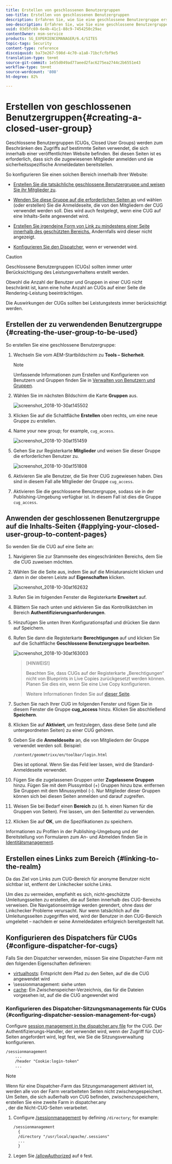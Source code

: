 ```yaml
---
title: Erstellen von geschlossenen Benutzergruppen
seo-title: Erstellen von geschlossenen Benutzergruppen
description: Erfahren Sie, wie Sie eine geschlossene Benutzergruppe erstellen.
seo-description: Erfahren Sie, wie Sie eine geschlossene Benutzergruppe erstellen.
uuid: 03d5fc69-6e4b-41c1-88c9-7454250c29ac
contentOwner: msm-service
products: SG_EXPERIENCEMANAGER/6.4/SITES
topic-tags: Security
content-type: reference
discoiquuid: ba73e267-598d-4c70-a1a8-71bcfcfbf9e5
translation-type: tm+mt
source-git-commit: 1e55d049ad77aeed2fac6275ea2744c2b6551e43
workflow-type: tm+mt
source-wordcount: '808'
ht-degree: 82%

---
```



# Erstellen von geschlossenen Benutzergruppen{#creating-a-closed-user-group}

Geschlossene Benutzergruppen (CUGs, Closed User Groups) werden zum Beschränken des Zugriffs auf bestimmte Seiten verwendet, die sich innerhalb einer veröffentlichten Website befinden. Bei diesen Seiten ist es erforderlich, dass sich die zugewiesenen Mitglieder anmelden und sie sicherheitsspezifische Anmeldedaten bereitstellen.

So konfigurieren Sie einen solchen Bereich innerhalb Ihrer Website:

* [Erstellen Sie die tatsächliche geschlossene Benutzergruppe und weisen Sie ihr Mitglieder zu](#creating-the-user-group-to-be-used).

* [Wenden Sie diese Gruppe auf die erforderlichen Seiten an](#applying-your-closed-user-group-to-content-pages) und wählen (oder erstellen) Sie die Anmeldeseite, die von den Mitgliedern der CUG verwendet werden soll. Dies wird auch festgelegt, wenn eine CUG auf eine Inhalts-Seite angewendet wird.

* [Erstellen Sie irgendeine Form von Link zu mindestens einer Seite innerhalb des geschützten Bereichs.](#linking-to-the-realm) Andernfalls wird dieser nicht angezeigt.
* [Konfigurieren Sie den Dispatcher,](#configure-dispatcher-for-cugs) wenn er verwendet wird.

>[!CAUTION]
>
>Geschlossene Benutzergruppen (CUGs) sollten immer unter Berücksichtigung des Leistungsverhaltens erstellt werden.
>
>Obwohl die Anzahl der Benutzer und Gruppen in einer CUG nicht beschränkt ist, kann eine hohe Anzahl an CUGs auf einer Seite die Rendering-Leistung beeinträchtigen.
>
>Die Auswirkungen der CUGs sollten bei Leistungstests immer berücksichtigt werden.

## Erstellen der zu verwendenden Benutzergruppe {#creating-the-user-group-to-be-used}

So erstellen Sie eine geschlossene Benutzergruppe:

1. Wechseln Sie vom AEM-Startbildschirm zu **Tools – Sicherheit**.

   >[!NOTE]
   >
   >Umfassende Informationen zum Erstellen und Konfigurieren von Benutzern und Gruppen finden Sie in [Verwalten von Benutzern und Gruppen](/help/sites-administering/security.md#managing-users-and-groups).

1. Wählen Sie im nächsten Bildschirm die Karte **Gruppen** aus.

   ![screenshot_2018-10-30at145502](assets/screenshot_2018-10-30at145502.png)

1. Klicken Sie auf die Schaltfläche **Erstellen** oben rechts, um eine neue Gruppe zu erstellen.
1. Name your new group; for example, `cug_access`.

   ![screenshot_2018-10-30at151459](assets/screenshot_2018-10-30at151459.png)

1. Gehen Sie zur Registerkarte **Mitglieder** und weisen Sie dieser Gruppe die erforderlichen Benutzer zu.

   ![screenshot_2018-10-30at151808](assets/screenshot_2018-10-30at151808.png)

1. Aktivieren Sie alle Benutzer, die Sie Ihrer CUG zugewiesen haben. Dies sind in diesem Fall alle Mitglieder der Gruppe `cug_access`.
1. Aktivieren Sie die geschlossene Benutzergruppe, sodass sie in der Publishing-Umgebung verfügbar ist. In diesem Fall ist dies die Gruppe `cug_access`.

## Anwenden der geschlossenen Benutzergruppe auf die Inhalts-Seiten {#applying-your-closed-user-group-to-content-pages}

So wenden Sie die CUG auf eine Seite an:

1. Navigieren Sie zur Stammseite des eingeschränkten Bereichs, dem Sie die CUG zuweisen möchten.
1. Wählen Sie die Seite aus, indem Sie auf die Miniaturansicht klicken und dann in der oberen Leiste auf **Eigenschaften** klicken.

   ![screenshot_2018-10-30at162632](assets/screenshot_2018-10-30at162632.png)

1. Rufen Sie im folgenden Fenster die Registerkarte **Erweitert** auf.
1. Blättern Sie nach unten und aktivieren Sie das Kontrollkästchen im Bereich **Authentifizierungsanforderungen**.

1. Hinzufügen Sie unten Ihren Konfigurationspfad und drücken Sie dann auf Speichern.
1. Rufen Sie dann die Registerkarte **Berechtigungen** auf und klicken Sie auf die Schaltfläche **Geschlossene Benutzergruppe bearbeiten**.

   ![screenshot_2018-10-30at163003](assets/screenshot_2018-10-30at163003.png)

   >[HINWEIS!]
   >
   > Beachten Sie, dass CUGs auf der Registerkarte „Berechtigungen“ nicht von Blueprints in Live Copies zurückgesetzt werden können. Planen Sie dies ein, wenn Sie eine Live Copy konfigurieren.
   >
   > Weitere Informationen finden Sie auf [dieser Seite](closed-user-groups.md#aem-livecopy).

1. Suchen Sie nach Ihrer CUG im folgenden Fenster und fügen Sie in diesem Fenster die Gruppe **cug_access** hinzu. Klicken Sie abschließend **Speichern**.
1. Klicken Sie auf **Aktiviert**, um festzulegen, dass diese Seite (und alle untergeordneten Seiten) zu einer CUG gehören.
1. Geben Sie die **Anmeldeseite** an, die von Mitgliedern der Gruppe verwendet werden soll. Beispiel:

   `/content/geometrixx/en/toolbar/login.html`

   Dies ist optional. Wenn Sie das Feld leer lassen, wird die Standard-Anmeldeseite verwendet.

1. Fügen Sie die zugelassenen Gruppen unter **Zugelassene Gruppen** hinzu. Fügen Sie mit dem Plussymbol (+) Gruppen hinzu bzw. entfernen Sie Gruppen mit dem Minussymbol (-). Nur Mitglieder dieser Gruppen können sich bei diesen Seiten anmelden und darauf zugreifen.
1. Weisen Sie bei Bedarf einen **Bereich** zu (d. h. einen Namen für die Gruppen von Seiten). Frei lassen, um den Seitentitel zu verwenden.
1. Klicken Sie auf **OK**, um die Spezifikationen zu speichern.

Informationen zu Profilen in der Publishing-Umgebung und der Bereitstellung von Formularen zum An- und Abmelden finden Sie in [Identitätsmanagement](/help/sites-administering/identity-management.md).

## Erstellen eines Links zum Bereich {#linking-to-the-realm}

Da das Ziel von Links zum CUG-Bereich für anonyme Benutzer nicht sichtbar ist, entfernt der Linkchecker solche Links.

Um dies zu vermeiden, empfiehlt es sich, nicht-geschützte Umleitungsseiten zu erstellen, die auf Seiten innerhalb des CUG-Bereichs verweisen. Die Navigationseinträge werden gerendert, ohne dass der Linkchecker Probleme verursacht. Nur wenn tatsächlich auf die Umleitungsseiten zugegriffen wird, wird der Benutzer in den CUG-Bereich umgeleitet – nachdem er seine Anmeldedaten erfolgreich bereitgestellt hat.

## Konfigurieren des Dispatchers für CUGs {#configure-dispatcher-for-cugs}

Falls Sie den Dispatcher verwenden, müssen Sie eine Dispatcher-Farm mit den folgenden Eigenschaften definieren:

* [virtualhosts](https://helpx.adobe.com/experience-manager/dispatcher/using/dispatcher-configuration.html#identifying-virtual-hosts-virtualhosts): Entspricht dem Pfad zu den Seiten, auf die die CUG angewendet wird
* \sessionmanagement: siehe unten
* [cache](https://helpx.adobe.com/experience-manager/dispatcher/using/dispatcher-configuration.html#configuring-the-dispatcher-cache-cache): Ein Zwischenspeicher-Verzeichnis, das für die Dateien vorgesehen ist, auf die die CUG angewendet wird

### Konfigurieren des Dispatcher-Sitzungsmanagements für CUGs {#configuring-dispatcher-session-management-for-cugs}

Configure [session management in the dispatcher.any file](https://helpx.adobe.com/experience-manager/dispatcher/using/dispatcher-configuration.html#enabling-secure-sessions-sessionmanagement) for the CUG. Der Authentifizierungs-Handler, der verwendet wird, wenn der Zugriff für CUG-Seiten angefordert wird, legt fest, wie Sie die Sitzungsverwaltung konfigurieren.

```xml
/sessionmanagement
    ...
    /header "Cookie:login-token" 
    ...
```

>[!NOTE]
>
>Wenn für eine Dispatcher-Farm das Sitzungsmanagement aktiviert ist, werden alle von der Farm verarbeiteten Seiten nicht zwischengespeichert. Um Seiten, die sich außerhalb von CUG befinden, zwischenzuspeichern, erstellen Sie eine zweite Farm in dispatcher.any\
>, der die Nicht-CUG-Seiten verarbeitet.

1. Configure [/sessionmanagement](https://helpx.adobe.com/experience-manager/dispatcher/using/dispatcher-configuration.html#enabling-secure-sessions-sessionmanagement) by defining `/directory`; for example:

   ```xml
   /sessionmanagement
     {
     /directory "/usr/local/apache/.sessions"
     ...
     }
   ```

1. Legen Sie [/allowAuthorized](https://helpx.adobe.com/experience-manager/dispatcher/using/dispatcher-configuration.html#caching-when-authentication-is-used) auf `0` fest.

